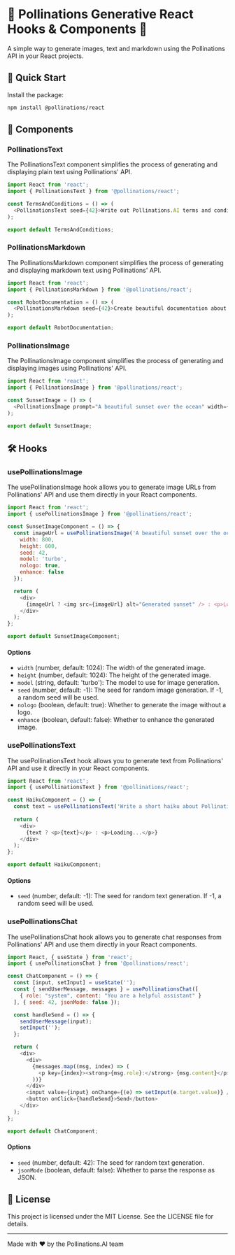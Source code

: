# 🌸 Pollinations Generative React Hooks & Components 🌸

A simple way to generate images, text and markdown using the Pollinations API in your React projects.

## 🚀 Quick Start

Install the package:

```bash
npm install @pollinations/react
```

## 🧩 Components

### PollinationsText

The PollinationsText component simplifies the process of generating and displaying plain text using Pollinations' API.

```javascript
import React from 'react';
import { PollinationsText } from '@pollinations/react';

const TermsAndConditions = () => (
  <PollinationsText seed={42}>Write out Pollinations.AI terms and conditions in Chinese</PollinationsText>
);

export default TermsAndConditions;
```

### PollinationsMarkdown

The PollinationsMarkdown component simplifies the process of generating and displaying markdown text using Pollinations' API.

```javascript
import React from 'react';
import { PollinationsMarkdown } from '@pollinations/react';

const RobotDocumentation = () => (
  <PollinationsMarkdown seed={42}>Create beautiful documentation about a Pollinating robot in markdown</PollinationsMarkdown>
);

export default RobotDocumentation;
```

### PollinationsImage

The PollinationsImage component simplifies the process of generating and displaying images using Pollinations' API.

```javascript
import React from 'react';
import { PollinationsImage } from '@pollinations/react';

const SunsetImage = () => (
  <PollinationsImage prompt="A beautiful sunset over the ocean" width={800} height={600} seed={42} />
);

export default SunsetImage;
```

## 🛠️ Hooks

### usePollinationsImage

The usePollinationsImage hook allows you to generate image URLs from Pollinations' API and use them directly in your React components.

```javascript
import React from 'react';
import { usePollinationsImage } from '@pollinations/react';

const SunsetImageComponent = () => {
  const imageUrl = usePollinationsImage('A beautiful sunset over the ocean', {
    width: 800,
    height: 600,
    seed: 42,
    model: 'turbo',
    nologo: true,
    enhance: false
  });

  return (
    <div>
      {imageUrl ? <img src={imageUrl} alt="Generated sunset" /> : <p>Loading...</p>}
    </div>
  );
};

export default SunsetImageComponent;
```

#### Options

- `width` (number, default: 1024): The width of the generated image.
- `height` (number, default: 1024): The height of the generated image.
- `model` (string, default: 'turbo'): The model to use for image generation.
- `seed` (number, default: -1): The seed for random image generation. If -1, a random seed will be used.
- `nologo` (boolean, default: true): Whether to generate the image without a logo.
- `enhance` (boolean, default: false): Whether to enhance the generated image.

### usePollinationsText

The usePollinationsText hook allows you to generate text from Pollinations' API and use it directly in your React components.

```javascript
import React from 'react';
import { usePollinationsText } from '@pollinations/react';

const HaikuComponent = () => {
  const text = usePollinationsText('Write a short haiku about Pollinations.AI', 42);
  
  return (
    <div>
      {text ? <p>{text}</p> : <p>Loading...</p>}
    </div>
  );
};

export default HaikuComponent;
```

#### Options

- `seed` (number, default: -1): The seed for random text generation. If -1, a random seed will be used.

### usePollinationsChat

The usePollinationsChat hook allows you to generate chat responses from Pollinations' API and use them directly in your React components.

```javascript
import React, { useState } from 'react';
import { usePollinationsChat } from '@pollinations/react';

const ChatComponent = () => {
  const [input, setInput] = useState('');
  const { sendUserMessage, messages } = usePollinationsChat([
    { role: "system", content: "You are a helpful assistant" }
  ], { seed: 42, jsonMode: false });

  const handleSend = () => {
    sendUserMessage(input);
    setInput('');
  };

  return (
    <div>
      <div>
        {messages.map((msg, index) => (
          <p key={index}><strong>{msg.role}:</strong> {msg.content}</p>
        ))}
      </div>
      <input value={input} onChange={(e) => setInput(e.target.value)} />
      <button onClick={handleSend}>Send</button>
    </div>
  );
};

export default ChatComponent;
```

#### Options

- `seed` (number, default: 42): The seed for random text generation.
- `jsonMode` (boolean, default: false): Whether to parse the response as JSON.

## 📜 License

This project is licensed under the MIT License. See the LICENSE file for details.

---

Made with ❤️ by the Pollinations.AI team